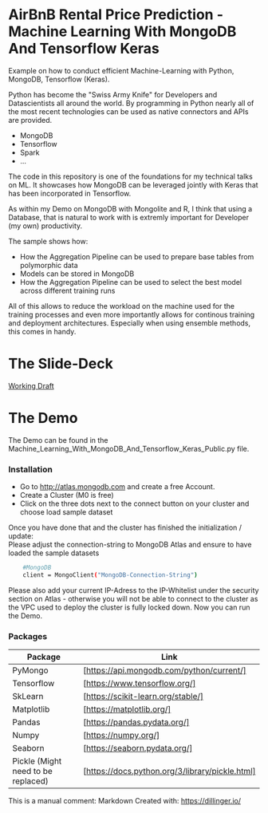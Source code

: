 # AirBnB Rental Price Prediction - Machine Learning With MongoDB And Tensorflow Keras
Example on how to conduct efficient Machine-Learning with Python, MongoDB, Tensorflow (Keras).

Python has become the "Swiss Army Knife" for Developers and Datascientists all around the world.
By programming in Python nearly all of the most recent technologies can be used as native connectors and APIs are provided.
  - MongoDB
  - Tensorflow
  - Spark
  - ...

The code in this repository is one of the foundations for my technical talks on ML.
It showcases how MongoDB can be leveraged jointly with Keras that has been incorporated in Tensorflow.

As within my Demo on MongoDB with Mongolite and R, I think that using a Database, that is natural to work with is extremly important for Developer (my own) productivity.

The sample shows how:
- How the Aggregation Pipeline can be used to prepare base tables from polymorphic data
- Models can be stored in MongoDB
- How the Aggregation Pipeline can be used to select the best model across different training runs

All of this allows to reduce the workload on the machine used for the training processes and even more importantly allows for continous training and deployment architectures.
Especially when using ensemble methods, this comes in handy.

# The Slide-Deck
[Working Draft](https://docs.google.com/presentation/d/1Ny-xHH4DnpYZRJEuM2zXeP43gRS9nwtO6uFBYI_Cg5k/edit?usp=sharing)

# The Demo
The Demo can be found in the Machine_Learning_With_MongoDB_And_Tensorflow_Keras_Public.py file.

### Installation
- Go to http://atlas.mongodb.com and create a free Account.
- Create a Cluster (M0 is free)
- Click on the three dots next to the connect button on your cluster and choose load sample dataset <br>

Once you have done that and the cluster has finished the initialization / update:<br>
Please adjust the connection-string to MongoDB Atlas and ensure to have loaded the sample datasets
```sh
    #MongoDB
    client = MongoClient("MongoDB-Connection-String")
```
Please also add your current IP-Adress to the IP-Whitelist under the security section on Atlas - otherwise you will not be able to connect to the cluster as the VPC used to deploy the cluster is fully locked down.
Now you can run the Demo.

### Packages

| Package | Link |
| ------ | ------ |
| PyMongo | [https://api.mongodb.com/python/current/] |
| Tensorflow | [https://www.tensorflow.org/] |
| SkLearn | [https://scikit-learn.org/stable/] |
| Matplotlib | [https://matplotlib.org/] |
| Pandas | [https://pandas.pydata.org/] |
| Numpy | [https://numpy.org/] |
| Seaborn | [https://seaborn.pydata.org/] |
| Pickle (Might need to be replaced) | [https://docs.python.org/3/library/pickle.html] |




This is a manual comment:
Markdown Created with: https://dillinger.io/
